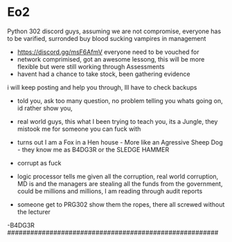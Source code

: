 # Eo2
Python 302
discord guys, assuming we are not compromise, everyone has to be varified, surronded buy blood sucking vampires in management 
- https://discord.gg/msF6AfmV everyone need to be vouched for
- network comprimised, got an awesome lessong, this will be more flexible but were still working through Assessments
- havent had a chance to take stock, been gathering evidence

i will keep posting and help you through, Ill have to check backups

- told you, ask too many question, no problem telling you whats going on, id rather show you, 

- real world guys, this what I been trying to teach you, its a Jungle, they mistook me for someone you can fuck with

- turns out I am a Fox in a Hen house - More like an Agressive Sheep Dog - they know me as B4DG3R or the SLEDGE HAMMER

- corrupt as fuck

- logic processor tells me given all the corruption, real world corruption, MD is and the managers are stealing all the funds from the government, could be millions and millions, I am reading through audit reports

- someone get to PRG302 show them the ropes, there all screwed without the lecturer

-B4DG3R
#######################################################
